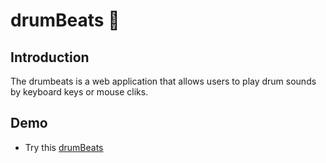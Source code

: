 # drumBeats 🥁

## Introduction

The drumbeats is a  web application that allows users to play drum sounds by keyboard keys or mouse cliks. 
## Demo

 - Try this [drumBeats](https://rahulyadav147.github.io/drumBeats/)




